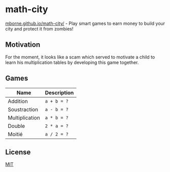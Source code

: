 # math-city

[mborne.github.io/math-city/](https://mborne.github.io/math-city/) - Play smart games to earn money to build your city and protect it from zombies!

## Motivation

For the moment, it looks like a scam which served to motivate a child to learn his multiplication tables by developing this game together.

## Games

| Name           | Description |
| -------------- | ----------- |
| Addition       | `a + b = ?` |
| Soustraction   | `a - b = ?` |
| Multiplication | `a * b = ?` |
| Double         | `2 * a = ?` |
| Moitié         | `a / 2 = ?` |

## License

[MIT](LICENSE)

